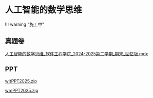 # 人工智能的数学思维

!!! warning "施工中"

## 真题卷

[人工智能的数学思维_软件工程学院_2024-2025第二学期_期末_回忆版.mdx](../res/%E8%BD%AF%E4%BB%B6%E5%B7%A5%E7%A8%8B%E5%AD%A6%E9%99%A2/%E4%BA%BA%E5%B7%A5%E6%99%BA%E8%83%BD%E7%9A%84%E6%95%B0%E5%AD%A6%E6%80%9D%E7%BB%B4/%E7%9C%9F%E9%A2%98%E5%8D%B7/%E4%BA%BA%E5%B7%A5%E6%99%BA%E8%83%BD%E7%9A%84%E6%95%B0%E5%AD%A6%E6%80%9D%E7%BB%B4_%E8%BD%AF%E4%BB%B6%E5%B7%A5%E7%A8%8B%E5%AD%A6%E9%99%A2_2024-2025%E7%AC%AC%E4%BA%8C%E5%AD%A6%E6%9C%9F_%E6%9C%9F%E6%9C%AB_%E5%9B%9E%E5%BF%86%E7%89%88.mdx)

## PPT

[wltPPT2025.zip](../res/%E8%BD%AF%E4%BB%B6%E5%B7%A5%E7%A8%8B%E5%AD%A6%E9%99%A2/%E4%BA%BA%E5%B7%A5%E6%99%BA%E8%83%BD%E7%9A%84%E6%95%B0%E5%AD%A6%E6%80%9D%E7%BB%B4/PPT/wltPPT2025.zip)

[wmPPT2025.zip](../res/%E8%BD%AF%E4%BB%B6%E5%B7%A5%E7%A8%8B%E5%AD%A6%E9%99%A2/%E4%BA%BA%E5%B7%A5%E6%99%BA%E8%83%BD%E7%9A%84%E6%95%B0%E5%AD%A6%E6%80%9D%E7%BB%B4/PPT/wmPPT2025.zip)
